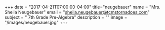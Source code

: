 +++
date = "2017-04-21T07:00:00-04:00"
title="neugebauer"
name = "Mrs. Sheila Neugebauer"
email = "sheila.neugebauer@tcmstornadoes.com"
subject = " 7th Grade Pre-Algebra"
description = ""
image = "/images/neugebauer.jpg"
+++